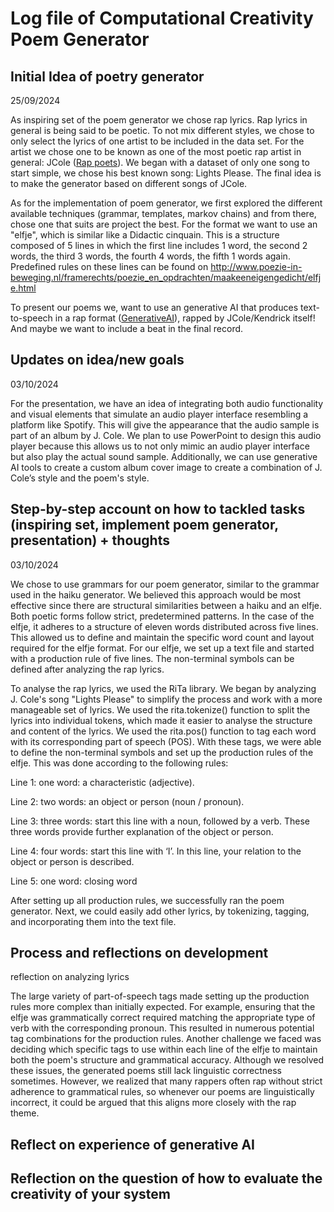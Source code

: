 # Log file of Computational Creativity Poem Generator 

## Initial Idea of poetry generator
25/09/2024

As inspiring set of the poem generator we chose rap lyrics. Rap lyrics in general is being said to be poetic. To not mix different styles, we chose to only select the lyrics of one artist to be included in the data set. For the artist we chose one to be known as one of the most poetic rap artist in general: JCole ([Rap poets](https://medium.com/writers-daily/why-poets-should-be-like-rappers-0b21a8bdff77#:~:text=Myriad%20rappers%20have%20been%20called,poets%20and%20the%20new%20rappers)). We began with a dataset of only one song to start simple, we chose his best known song: Lights Please. The final idea is to make the generator based on different songs of JCole.

As for the implementation of poem generator, we first explored the different available techniques (grammar, templates, markov chains) and from there, chose one that suits are project the best. For the format we want to use an "elfje", which is similar like a Didactic cinquain. This is a structure composed of 5 lines in which the first line includes 1 word, the second 2 words, the third 3 words, the fourth 4 words, the fifth 1 words again. Predefined rules on these lines can be found on http://www.poezie-in-beweging.nl/framerechts/poezie_en_opdrachten/maakeeneigengedicht/elfje.html

To present our poems we, want to use an generative AI that produces text-to-speech in a rap format ([GenerativeAI](https://www.topmediai.com/app/text-to-speech/?voice=67ade205-5d4b-11ee-a861-00163e2ac61b)), rapped by JCole/Kendrick itself! And maybe we want to include a beat in the final record. 

## Updates on idea/new goals
03/10/2024

For the presentation, we have an idea of integrating both audio functionality and visual elements that simulate an audio player interface resembling a platform like Spotify. This will give the appearance that the audio sample is part of an album by J. Cole. We plan to use PowerPoint to design this audio player because this allows us to not only mimic an audio player interface but also play the actual sound sample. Additionally, we can use generative AI tools to create a custom album cover image to create a combination of J. Cole’s style and the poem's style.

## Step-by-step account on how to tackled tasks (inspiring set, implement poem generator, presentation) + thoughts
03/10/2024

We chose to use grammars for our poem generator, similar to the grammar used in the haiku generator. We believed this approach would be most effective since there are structural similarities between a haiku and an elfje. Both poetic forms follow strict, predetermined patterns. In the case of the elfje, it adheres to a structure of eleven words distributed across five lines. This allowed us to define and maintain the specific word count and layout required for the elfje format. For our elfje, we set up a text file and started with a production rule of five lines. The non-terminal symbols can be defined after analyzing the rap lyrics.

To analyse the rap lyrics, we used the RiTa library. We began by analyzing J. Cole's song "Lights Please" to simplify the process and work with a more manageable set of lyrics. We used the rita.tokenize() function to split the lyrics into individual tokens, which made it easier to analyse the structure and content of the lyrics. We used the rita.pos() function to tag each word with its corresponding part of speech (POS). With these tags, we were able to define the non-terminal symbols and set up the production rules of the elfje. This was done according to the following rules:

Line 1: 	one word: a characteristic (adjective).

Line 2: 	two words: an object or person (noun / pronoun).

Line 3: 	three words: start this line with a noun, followed by a verb. These three words provide further explanation of
            the object or person.

Line 4: 	four words: start this line with ‘I’. In this line, your relation to the object or person is described.

Line 5: 	one word: closing word

After setting up all production rules, we successfully ran the poem generator. Next, we could easily add other lyrics, by tokenizing, tagging, and incorporating them into the text file.


## Process and reflections on development

reflection on analyzing lyrics





The large variety of part-of-speech tags made setting up the production rules more complex than initially expected. For example, ensuring that the elfje was grammatically correct required matching the appropriate type of verb with the corresponding pronoun. This resulted in numerous potential tag combinations for the production rules. Another challenge we faced was deciding which specific tags to use within each line of the elfje to maintain both the poem's structure and grammatical accuracy. Although we resolved these issues, the generated poems still lack linguistic correctness sometimes. However, we realized that many rappers often rap without strict adherence to grammatical rules, so whenever our poems are linguistically incorrect, it could be argued that this aligns more closely with the rap theme.


## Reflect on experience of generative AI

## Reflection on the question of how to evaluate the creativity of your system 

